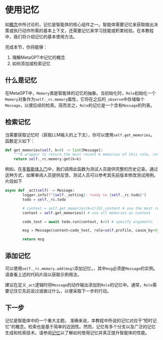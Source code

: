 # 使用记忆
如[概念](concepts)中所讨论的，记忆是智能体的核心组件之一。智能体需要记忆来获取做出决策或执行动作所需的基本上下文，还需要记忆来学习技能或积累经验。在本教程中，我们将介绍记忆的基本使用方法。

完成本节，你将能够：
1. 理解MetaGPT中记忆的概念
2. 如何添加或检索记忆

## 什么是记忆
在MetaGPT中，`Memory`类是智能体的记忆的抽象。当初始化时，`Role`初始化一个`Memory`对象作为`self._rc.memory`属性，它将在之后的`_observe`中存储每个`Message`，以便后续的检索。简而言之，`Role`的记忆是一个含有`Message`的列表。

## 检索记忆
当需要获取记忆时（获取LLM输入的上下文），你可以使用`self.get_memories`。函数定义如下：
```python
def get_memories(self, k=0) -> list[Message]:
    """A wrapper to return the most recent k memories of this role, return all when k=0"""
    return self._rc.memory.get(k=k)
```

例如，在[多智能体入门](multi_agent_101)中，我们调用此函数为测试人员提供完整的历史记录。通过这种方式，如果审阅人员提供反馈，测试人员可以参考其先前版本修改测试用例。片段如下

```python
async def _act(self) -> Message:
        logger.info(f"{self._setting}: ready to {self._rc.todo}")
        todo = self._rc.todo

        # context = self.get_memories(k=1)[0].content # use the most recent memory as context
        context = self.get_memories() # use all memories as context

        code_text = await todo.run(context, k=5) # specify arguments

        msg = Message(content=code_text, role=self.profile, cause_by=type(todo))

        return msg
```

## 添加记忆
可以使用```self._rc.memory.add(msg)```添加记忆，，其中`msg`必须是`Message`的实例。请查看上述的代码片段以获取示例用法。

建议在定义`_act`逻辑时将`Message`的动作输出添加到`Role`的记忆中。通常，`Role`需要记住它先前说过或做过什么，以便采取下一步的行动。

## 下一步
记忆是智能体中的一个重大主题。 准确来说，本教程中所说的记忆对应于“短时记忆”的概念。检索也是基于简单的近因性。然而，记忆有多个分支以及广泛的记忆生成和检索技术。请参阅[记忆](/guide/in_depth_guides/memories)以了解如何使用记忆并真正提升智能体的性能。